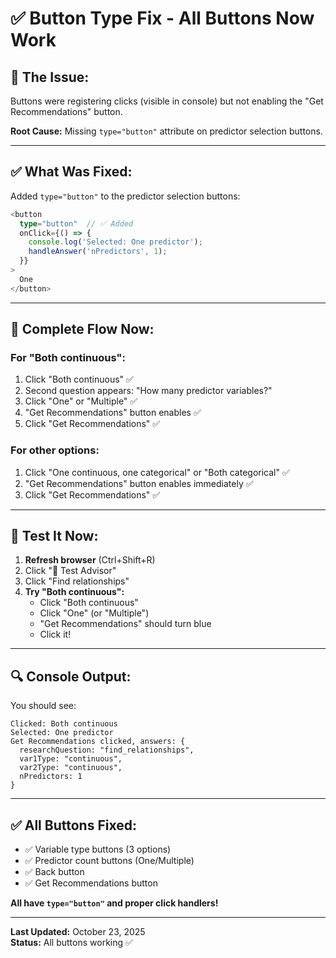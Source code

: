 # ✅ Button Type Fix - All Buttons Now Work

## 🐛 The Issue:

Buttons were registering clicks (visible in console) but not enabling the "Get Recommendations" button.

**Root Cause:** Missing `type="button"` attribute on predictor selection buttons.

---

## ✅ What Was Fixed:

Added `type="button"` to the predictor selection buttons:

```typescript
<button
  type="button"  // ✅ Added
  onClick={() => {
    console.log('Selected: One predictor');
    handleAnswer('nPredictors', 1);
  }}
>
  One
</button>
```

---

## 🎯 Complete Flow Now:

### **For "Both continuous":**
1. Click "Both continuous" ✅
2. Second question appears: "How many predictor variables?"
3. Click "One" or "Multiple" ✅
4. "Get Recommendations" button enables ✅
5. Click "Get Recommendations" ✅

### **For other options:**
1. Click "One continuous, one categorical" or "Both categorical" ✅
2. "Get Recommendations" button enables immediately ✅
3. Click "Get Recommendations" ✅

---

## 🚀 Test It Now:

1. **Refresh browser** (Ctrl+Shift+R)
2. Click "🧭 Test Advisor"
3. Click "Find relationships"
4. **Try "Both continuous":**
   - Click "Both continuous"
   - Click "One" (or "Multiple")
   - "Get Recommendations" should turn blue
   - Click it!

---

## 🔍 Console Output:

You should see:
```
Clicked: Both continuous
Selected: One predictor
Get Recommendations clicked, answers: {
  researchQuestion: "find_relationships",
  var1Type: "continuous",
  var2Type: "continuous",
  nPredictors: 1
}
```

---

## ✅ All Buttons Fixed:

- ✅ Variable type buttons (3 options)
- ✅ Predictor count buttons (One/Multiple)
- ✅ Back button
- ✅ Get Recommendations button

**All have `type="button"` and proper click handlers!**

---

**Last Updated:** October 23, 2025  
**Status:** All buttons working ✅
